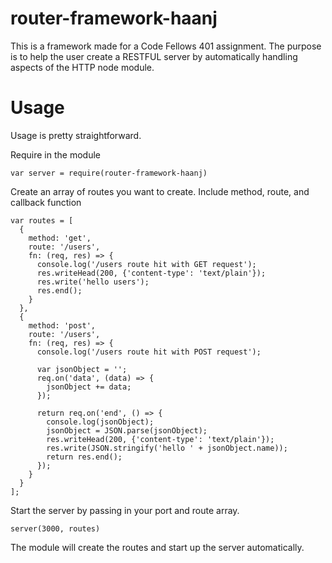 # router-framework-haanj

This is a framework made for a Code Fellows 401 assignment. The purpose is to help the user create a RESTFUL server by automatically handling aspects of the HTTP node module.

# Usage

Usage is pretty straightforward.

Require in the module
```
var server = require(router-framework-haanj)
```
Create an array of routes you want to create. Include method, route, and callback function
```
var routes = [
  {
    method: 'get',
    route: '/users',
    fn: (req, res) => {
      console.log('/users route hit with GET request');
      res.writeHead(200, {'content-type': 'text/plain'});
      res.write('hello users');
      res.end();
    }
  },
  {
    method: 'post',
    route: '/users',
    fn: (req, res) => {
      console.log('/users route hit with POST request');

      var jsonObject = '';
      req.on('data', (data) => {
        jsonObject += data;
      });

      return req.on('end', () => {
        console.log(jsonObject);
        jsonObject = JSON.parse(jsonObject);
        res.writeHead(200, {'content-type': 'text/plain'});
        res.write(JSON.stringify('hello ' + jsonObject.name));
        return res.end();
      });
    }
  }
];
```
Start the server by passing in your port and route array.
```
server(3000, routes)
```
The module will create the routes and start up the server automatically.
